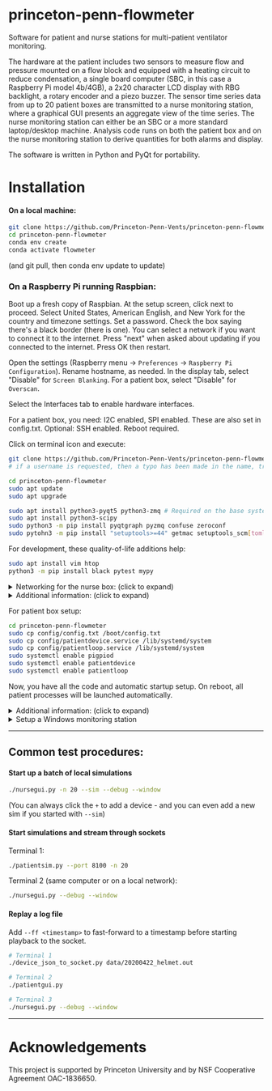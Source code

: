 # princeton-penn-flowmeter
Software for patient and nurse stations for multi-patient ventilator
monitoring.

The hardware at the patient includes two sensors to measure flow and pressure
mounted on a flow block and equipped with a heating circuit to reduce condensation,
a single board computer (SBC, in this case a Raspberry Pi model 4b/4GB), a 2x20
character LCD display with RBG backlight, a rotary encoder and a piezo buzzer.
The sensor time series data from up to 20 patient boxes are transmitted to a nurse
monitoring station, where a graphical GUI presents an aggregate view of the
time series. The nurse monitoring station can either be an SBC or a more
standard laptop/desktop machine. Analysis code runs on both the patient box
and on the nurse monitoring station to derive quantities for both alarms
and display.

The software is written in Python and PyQt for portability.

# Installation

#### On a local machine:

```bash
git clone https://github.com/Princeton-Penn-Vents/princeton-penn-flowmeter
cd princeton-penn-flowmeter
conda env create
conda activate flowmeter
```

(and git pull, then conda env update to update)

### On a Raspberry Pi running Raspbian:

Boot up a fresh copy of Raspbian. At the setup screen, click next to proceed.
Select United States, American English, and New York for the country and
timezone settings. Set a password.  Check the box saying there's a black
border (there is one). You can select a network if you want to connect it
to the internet. Press "next" when asked about updating if you connected
to the internet. Press OK then restart.

Open the settings (Raspberry menu -> `Preferences` -> `Raspberry Pi Configuration`).
Rename hostname, as needed.
In the display tab, select "Disable" for `Screen Blanking`.  For a patient box,
select "Disable" for `Overscan`.

Select the Interfaces tab to enable hardware interfaces.

For a patient box, you need: I2C enabled, SPI enabled.  These are also set in config.txt.
Optional:  SSH enabled.
Reboot required.

Click on terminal icon and execute:

```bash
git clone https://github.com/Princeton-Penn-Vents/princeton-penn-flowmeter
# if a username is requested, then a typo has been made in the name, try again carefully

cd princeton-penn-flowmeter
sudo apt update
sudo apt upgrade

sudo apt install python3-pyqt5 python3-zmq # Required on the base system, included in NOOBs
sudo apt install python3-scipy
sudo python3 -m pip install pyqtgraph pyzmq confuse zeroconf
sudo pytohn3 -m pip install "setuptools>=44" getmac setuptools_scm[toml]
```

For development, these quality-of-life additions help:

```bash
sudo apt install vim htop
python3 -m pip install black pytest mypy
```

<details><summary>Networking for the nurse box: (click to expand)</summary>

Automatic discovery make make this no longer required; even the default auto-IP selection
should work.

This should only be done for *one* nurse box, even if you connect two nurse stations to a network,
only one of them should have the following setup:

Nurse box networking (assuming debian family, like Ubuntu, when naming specifics):

```bash
sudo apt install isc-dhcp-server
sudo cp config/isc-dhcp-server /etc/default/     # OVERWRITES
sudo cp config/dhcpd.conf /etc/dhcp/             # OVERWRITES
sudo cp config/10-eth0-povm.config /etc/network/interfaces.d/
sudo systemctl enable isc-dhcp-server
```

The new nurse station IP (192.168.3.3) will come up automatically and the DHCP
server will start on next computer restart.

</details>

<details><summary>Additional information: (click to expand)</summary>

Edit the file `/etc/default/isc-dhcp-server` and set `eth0` as the interface to serve:

```
INTERFACESv4="eth0"
```

Edit the file `/etc/dhcp/dhcpd.conf` to include these lines:

```
option domain-name "local";
option domain-name-servers ns1.local, ns2.local;
default-lease-time 6000;
max-lease-time 72000;
ddns-update-style none;
authoritative;
subnet 192.168.3.0 netmask 255.255.255.0 {
  range 192.168.3.20 192.168.3.250;
  option subnet-mask 255.255.255.0;
  option routers 192.168.3.1;
  option broadcast-address 192.168.3.255;
  option domain-name-servers 192.168.3.2;
  option domain-search "local";
}
```

Finally, edit the `/etc/network/interface/` file or add a file in `/etc/network/interface.d/` with these lines:

```
iface eth0 inet static
    address 192.168.3.2/24
    gateway 192.168.3.1
```

Finally, bring up your interface and start/enable the service:

```bash
sudo ifup eth0
sudo systemctl enable isc-dhcp-server
sudo systemctl start isc-dhcp-server
```

Connections to the outside world / internet can be done through wireless, which
is unaffected by the above settings.

</details>


For patient box setup:

```bash
cd princeton-penn-flowmeter
sudo cp config/config.txt /boot/config.txt
sudo cp config/patientdevice.service /lib/systemd/system
sudo cp config/patientloop.service /lib/systemd/system
sudo systemctl enable pigpiod
sudo systemctl enable patientdevice
sudo systemctl enable patientloop
```
Now, you have all the code and automatic startup setup.
On reboot, all patient processes will be launched automatically.

<details><summary>Additional information: (click to expand)</summary>

To operate patient box manually:

To execute the readout, click on a terminal icon, then in the shell:

```
cd princeton-penn-flowmeter
./stopall
python3 ./device_loop.py —-file test.out
```

This will start printing temperature settings every second to the screen - will
thermalize at 40C with the temperature servo, and it will be recording pressure
(in ADC counts from 0 to 4095) and flow rate (signed integer 0 to 32,767) and
the time in milliseconds (with a precision of microseconds).  The RPi4 does not
operate a clock when powered down, but rather begins from where it left off
when shutdown.

You can `^C` at any time and look at the data. This will print it to the screen:

```bash
cat test0000.out
```

where the 0000 will increment every time the process is restarted through a
local directory scan.  Logging of data is by default in `./device_log/`.

Operation of the LCD display and rotary and to serve data to the nurseguii from
the device_loop, one can run locally:

```
cd princeton-penn-flowmeter
python3 ./patient_loop.py
```

The local IP address of eth0 can be found using ifconfig.  A remote nurse
station can receive the data from the `patient_loop` by starting:

```
cd princeton-penn-flowmeter
python3 ./nursegui.py -n 1 --port 8100 --ip <patientboxIP>
```

For reference, instead of a full copy of config.txt, the changes that need to be made to `/boot/config.txt` are specifically:

```
dtparam=i2c_arm=on,baudrate=200000
dtparam=spi=on
```

These lines are added:

```
dtoverlay=i2c1,pins_2_3
dtoverlay=i2c6,pins_22_23
```

#### pigpio cleanup, if needed:

```bash
sudo killall pigpiod
```

</details>

<details><summary>Setup a Windows monitoring station</summary>

From a fresh install, setup the machine with Windows. Keep the machine *off*
the internet during the setup procedure! Microsoft will *require* an account
otherwise.

Install all updates; you should be on at least Windows 10 version 1909. I
recommend upgraded the built-in Edge browswer to the Chromium based Edge
browser, as well.

Download the Windows package manager, available in releases here: <https://github.com/microsoft/winget-cli>
Install it.

Install the following from cmd/PowerShell (your choice):

* `winget install Git.Git`
* `winget install Microsoft.Terminal`
* `wingit install Anaconda.Miniconda3`

You will have a terminal for git and a different one for conda.

In the git terminal, download the repository as normal (it's a bash shell, it
even has vim).

In the conda terminal, change to the repository directory and add the
environment:

```cmd
cd princeton-penn-flowmeter
conda env create
```

Finally, and assuming all paths are "normal", drag the patientmonitor.bat to
the desktop (I also drag out the terminals that are useful there, too).

</details>

---

## Common test procedures:

#### Start up a batch of local simulations

```bash
./nursegui.py -n 20 --sim --debug --window
```

(You can always click the `+` to add a device - and you can even add a new sim if you started with `--sim`)

#### Start simulations and stream through sockets

Terminal 1:

```bash
./patientsim.py --port 8100 -n 20
```

Terminal 2 (same computer or on a local network):

```bash
./nursegui.py --debug --window
```

#### Replay a log file

Add `--ff <timestamp>` to fast-forward to a timestamp before starting playback to the socket.

```bash
# Terminal 1
./device_json_to_socket.py data/20200422_helmet.out

# Terminal 2
./patientgui.py

# Terminal 3
./nursegui.py --debug --window
```

---

# Acknowledgements

This project is supported by Princeton University and by NSF Cooperative Agreement OAC-1836650.
